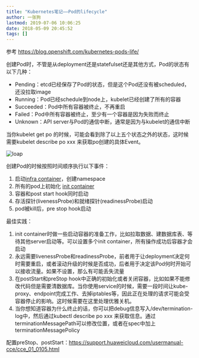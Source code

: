 ```yaml
---
title: "Kubernetes笔记——Pod的lifecycle"
author: 一张狗
lastmod: 2019-07-06 10:06:25
date: 2018-05-09 20:45:52
tags: []
---
```



参考 https://blog.openshift.com/kubernetes-pods-life/

创建Pod时，不管是从deployment还是statefulset还是其他方式，Pod的状态有以下几种：

- Pending：etcd已经保存了Pod的状态，但是这个Pod还没有被scheduled，还没拉取image
- Running：Pod已经schedule到node上，kubelet已经创建了所有的容器
- Succeeded：Pod中所有容器被终止，不再重启
- Failed：Pod中所有容器被终止，至少有一个容器是因为失败而终止
- Unknown：API server与Pod的通信中断，通常是因为与kubelet的通信中断

当你kubelet get po 的时候，可能会看到除了以上五个状态之外的状态，这时候需要kubelet describe po xxx 来获取po创建的具体Event。

![loap](/imgs/2019/07/loap.png)

创建Pod的时候按照时间顺序执行以下事件：

1. 启动[infra container](https://www.ianlewis.org/en/almighty-pause-container)，创建namespace
2. 所有的pod上初始化 [init container](https://kubernetes.io/docs/concepts/workloads/pods/init-containers/)
3. 容器和post start hook同时启动
4. 存活探针(livenessProbe)和就绪探针(readinessProbe)启动
5. pod被kill后，pre stop hook启动

最佳实践：

1. init container时做一些启动容器的准备工作，比如拉取数据、建数据库表、等待其他server启动等。可以设置多个init container，所有操作成功后容器才会启动
2. 永远需要livenessProbe和readinessProbe，前者用于让deployment决定何时需要重启，或者滚动升级的时候是否成功，后者用于决定该Pod何时开始可以接收流量。如果不设置，那么有可能丢失流量
3. 在postStart和preStop hook中正确的初始化或者关闭容器，比如如果不能修改代码但是需要清数据库。当你使用service的时候，需要一段时间让kube-proxy、endpoint完成工作、去掉iptables等，因此正在处理的请求可能会受容器停止的影响。这时候需要在这里处理优雅关机。
4. 当你想知道容器为什么终止的话，你可以把debug信息写入/dev/termination-log中，然后通过kubectl describe po xxx 来获取信息。通过terminationMessagePath可以修改位置，或者在spec中加上terminationMessagePolicy

配置preStop、postStart：https://support.huaweicloud.com/usermanual-cce/cce_01_0105.html


